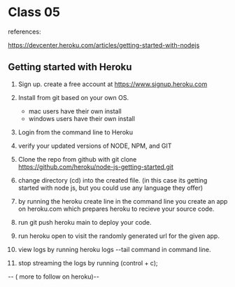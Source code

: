 # Class 05 

references:

https://devcenter.heroku.com/articles/getting-started-with-nodejs

## Getting started with Heroku

1. Sign up. create a free account at https://www.signup.heroku.com

2. Install from git based on your own OS. 
    - mac users have their own install 
    - windows users have their own install 

3. Login from the command line to Heroku

4. verify your updated versions of NODE, NPM, and GIT

5. Clone the repo from github with git clone https://github.com/heroku/node-js-getting-started.git

6. change directory (cd) into the created file. (in this case its getting started with node js, but you could use any language they offer)

7. by running the heroku create line in the command line you create an app on heroku.com which prepares heroku to recieve your source code. 

8. run git push heroku main to deploy your code.

9. run heroku open to visit the randomly generated url for the given app. 

10. view logs by running heroku logs --tail command in command line. 

11. stop streaming the logs by running (control + c); 

-- ( more to follow on heroku)--

